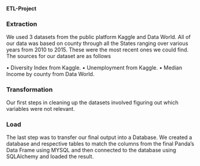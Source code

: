 #### ETL-Project

### Extraction

We used 3 datasets from the public platform Kaggle and Data World. All of our data was based on county through all the States ranging over various years from 2010 to 2015. These were the most recent ones we could find. The sources for our dataset are as follows
 
•	Diversity Index from Kaggle.
•	Unemployment from Kaggle.
•	Median Income by county from Data World.

### Transformation

Our first steps in cleaning up the datasets involved figuring out which variables were not relevant. 

### Load

The last step was to transfer our final output into a Database. We created a database and respective tables to match the columns from the final Panda’s Data Frame using MYSQL and then connected to the database using SQLAlchemy and loaded the result. 
